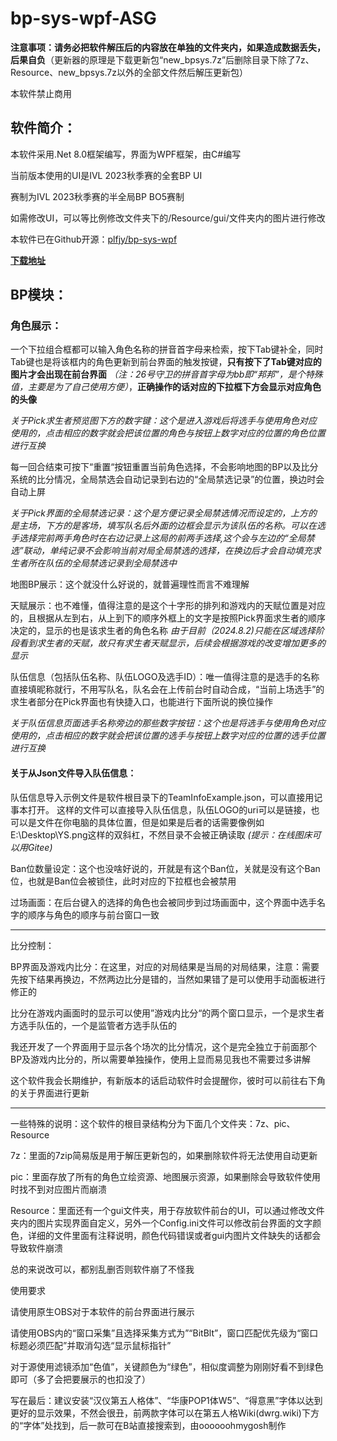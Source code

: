 # bp-sys-wpf-ASG
**注意事项：请务必把软件解压后的内容放在单独的文件夹内，如果造成数据丢失，后果自负**（更新器的原理是下载更新包“new_bpsys.7z”后删除目录下除了7z、Resource、new_bpsys.7z以外的全部文件然后解压更新包）

本软件禁止商用

## 软件简介：
本软件采用.Net 8.0框架编写，界面为WPF框架，由C#编写

当前版本使用的UI是IVL 2023秋季赛的全套BP UI

赛制为IVL 2023秋季赛的半全局BP BO5赛制

如需修改UI，可以等比例修改文件夹下的/Resource/gui/文件夹内的图片进行修改

本软件已在Github开源：[plfjy/bp-sys-wpf](https://github.com/PLFJY/bp-sys-wpf)

**[下载地址](https://plfjy.lanzouq.com/icsEH255s13a)**

## BP模块：

### 角色展示：
一个下拉组合框都可以输入角色名称的拼音首字母来检索，按下Tab键补全，同时Tab键也是将该框内的角色更新到前台界面的触发按键，**只有按下了Tab键对应的图片才会出现在前台界面** *（注：26号守卫的拼音首字母为bb即“邦邦”，是个特殊值，主要是为了自己使用方便）*，**正确操作的话对应的下拉框下方会显示对应角色的头像**

*关于Pick求生者预览图下方的数字键：这个是进入游戏后将选手与使用角色对应使用的，点击相应的数字就会把该位置的角色与按钮上数字对应的位置的角色位置进行互换*

每一回合结束可按下“重置“按钮重置当前角色选择，不会影响地图的BP以及比分系统的比分情况，全局禁选会自动记录到右边的“全局禁选记录”的位置，换边时会自动上屏

*关于Pick界面的全局禁选记录：这个是方便记录全局禁选情况而设定的，上方的是主场，下方的是客场，填写队名后外面的边框会显示为该队伍的名称。可以在选手选择完前两手角色时在右边记录上这局的前两手选择,这个会与左边的“全局禁选”联动，单纯记录不会影响当前对局全局禁选的选择，在换边后才会自动填充求生者所在队伍的全局禁选记录到全局禁选中*

地图BP展示：这个就没什么好说的，就普遍理性而言不难理解

天赋展示：也不难懂，值得注意的是这个十字形的排列和游戏内的天赋位置是对应的，且根据从左到右，从上到下的顺序外框上的文字是按照Pick界面求生者的顺序决定的，显示的也是该求生者的角色名称
*由于目前（2024.8.2)只能在区域选择阶段看到求生者的天赋，故只有求生者天赋显示，后续会根据游戏的改变增加更多的显示*

队伍信息（包括队伍名称、队伍LOGO及选手ID）：唯一值得注意的是选手的名称直接填昵称就行，不用写队名，队名会在上传前台时自动合成，“当前上场选手”的求生者部分在Pick界面也有快捷入口，也能进行下面所说的换位操作

*关于队伍信息页面选手名称旁边的那些数字按钮：这个也是将选手与使用角色对应使用的，点击相应的数字就会把该位置的选手与按钮上数字对应的位置的选手位置进行互换*

#### 关于从Json文件导入队伍信息：
队伍信息导入示例文件是软件根目录下的TeamInfoExample.json，可以直接用记事本打开。
这样的文件可以直接导入队伍信息，队伍LOGO的uri可以是链接，也可以是文件在你电脑的具体位置，但是如果是后者的话需要像例如E:\\Desktop\\YS.png这样的双斜杠，不然目录不会被正确读取
*(提示：在线图床可以用Gitee)*

Ban位数量设定：这个也没啥好说的，开就是有这个Ban位，关就是没有这个Ban位，也就是Ban位会被锁住，此时对应的下拉框也会被禁用

过场画面：在后台键入的选择的角色也会被同步到过场画面中，这个界面中选手名字的顺序与角色的顺序与前台窗口一致


---


比分控制：

BP界面及游戏内比分：在这里，对应的对局结果是当局的对局结果，注意：需要先按下结果再换边，不然两边比分是错的，当然如果错了是可以使用手动面板进行修正的

比分在游戏内画面时的显示可以使用”游戏内比分“的两个窗口显示，一个是求生者方选手队伍的，一个是监管者方选手队伍的

我还开发了一个界面用于显示各个场次的比分情况，这个是完全独立于前面那个BP及游戏内比分的，所以需要单独操作，使用上显而易见我也不需要过多讲解

这个软件我会长期维护，有新版本的话启动软件时会提醒你，彼时可以前往右下角的关于界面进行更新

---

一些特殊的说明：这个软件的根目录结构分为下面几个文件夹：7z、pic、Resource

7z：里面的7zip简易版是用于解压更新包的，如果删除软件将无法使用自动更新

pic：里面存放了所有的角色立绘资源、地图展示资源，如果删除会导致软件使用时找不到对应图片而崩溃

Resource：里面还有一个gui文件夹，用于存放软件前台的UI，可以通过修改文件夹内的图片实现界面自定义，另外一个Config.ini文件可以修改前台界面的文字颜色，详细的文件里面有注释说明，颜色代码错误或者gui内图片文件缺失的话都会导致软件崩溃

总的来说改可以，都别乱删否则软件崩了不怪我





使用要求

请使用原生OBS对于本软件的前台界面进行展示

请使用OBS内的“窗口采集”且选择采集方式为”“BitBlt”，窗口匹配优先级为“窗口标题必须匹配”并取消勾选“显示鼠标指针”

对于源使用滤镜添加“色值”，关键颜色为“绿色”，相似度调整为刚刚好看不到绿色即可（多了会把要展示的也扣没了）

写在最后：建议安装“汉仪第五人格体”、“华康POP1体W5”、“得意黑”字体以达到更好的显示效果，不然会很丑，前两款字体可以在第五人格Wiki(dwrg.wiki)下方的“字体”处找到，后一款可在B站直接搜索到，由oooooohmygosh制作
